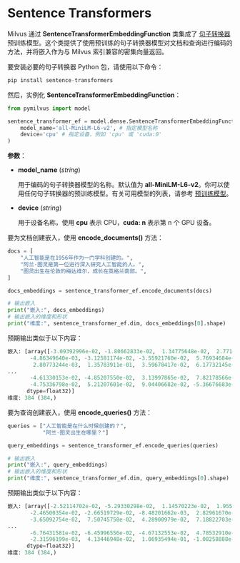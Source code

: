 


# Sentence Transformers

Milvus 通过 __SentenceTransformerEmbeddingFunction__ 类集成了 [句子转换器](https://www.sbert.net/docs/pretrained_models.html#model-overview) 预训练模型。这个类提供了使用预训练的句子转换器模型对文档和查询进行编码的方法，并将嵌入作为与 Milvus 索引兼容的密集向量返回。

要安装必要的句子转换器 Python 包，请使用以下命令：

```python
pip install sentence-transformers
```

然后，实例化 __SentenceTransformerEmbeddingFunction__：

```python
from pymilvus import model

sentence_transformer_ef = model.dense.SentenceTransformerEmbeddingFunction(
    model_name='all-MiniLM-L6-v2', # 指定模型名称
    device='cpu' # 指定设备，例如 'cpu' 或 'cuda:0'
)
```

__参数__：

- __model_name__ (_string_)

    用于编码的句子转换器模型的名称。默认值为 __all-MiniLM-L6-v2__。你可以使用任何句子转换器的预训练模型。有关可用模型的列表，请参考 [预训练模型](https://www.sbert.net/docs/pretrained_models.html)。

- __device__ (_string_)

    用于设备名称，使用 __cpu__ 表示 CPU，__cuda: n__ 表示第 n 个 GPU 设备。

要为文档创建嵌入，使用 __encode_documents()__ 方法：

```python
docs = [
    "人工智能是在1956年作为一门学科创建的。",
    "阿兰·图灵是第一位进行深入研究人工智能的人。",
    "图灵出生在伦敦的梅达维尔，成长在英格兰南部。",
]

docs_embeddings = sentence_transformer_ef.encode_documents(docs)

# 输出嵌入
print("嵌入:", docs_embeddings)
# 输出嵌入的维度和形状
print("维度:", sentence_transformer_ef.dim, docs_embeddings[0].shape)
```

预期输出类似于以下内容：

```python
嵌入: [array([-3.09392996e-02, -1.80662833e-02,  1.34775648e-02,  2.77156215e-02,
       -4.86349640e-03, -3.12581174e-02, -3.55921760e-02,  5.76934684e-03,
        2.80773244e-03,  1.35783911e-01,  3.59678417e-02,  6.17732145e-02,
...
       -4.61330153e-02, -4.85207550e-02,  3.13997865e-02,  7.82178566e-02,
       -4.75336798e-02,  5.21207601e-02,  9.04406682e-02, -5.36676683e-02],
      dtype=float32)]
维度: 384 (384,)
```

要为查询创建嵌入，使用 __encode_queries()__ 方法：

```python
queries = ["人工智能是在什么时候创建的？", 
           "阿兰·图灵出生在哪里？"]

query_embeddings = sentence_transformer_ef.encode_queries(queries)

# 输出嵌入
print("嵌入:", query_embeddings)
# 输出嵌入的维度和形状
print("维度:", sentence_transformer_ef.dim, query_embeddings[0].shape)
```

预期输出类似于以下内容：

```python
嵌入: [array([-2.52114702e-02, -5.29330298e-02,  1.14570223e-02,  1.95571519e-02,
       -2.46500354e-02, -2.66519729e-02, -8.48201662e-03,  2.82961670e-02,
       -3.65092754e-02,  7.50745758e-02,  4.28900979e-02,  7.18822703e-02,
...
       -6.76431581e-02, -6.45996556e-02, -4.67132553e-02,  4.78532910e-02,
       -2.31596199e-03,  4.13446948e-02,  1.06935494e-01, -1.08258888e-01],
      dtype=float32)]
维度: 384 (384,)
```

